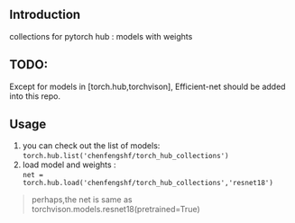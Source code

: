 ## Introduction
collections for pytorch hub : models with weights
## TODO:
Except for models in [torch.hub,torchvison], Efficient-net should be added into this repo.


## Usage
1. you can check out the list of models:  
`torch.hub.list('chenfengshf/torch_hub_collections')`
2. load model and weights :  
`net = torch.hub.load('chenfengshf/torch_hub_collections','resnet18')`
> perhaps,the net is same as torchvison.models.resnet18(pretrained=True)
